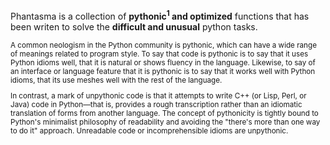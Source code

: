 Phantasma is a collection of <b>pythonic<sup>1</sup> and optimized</b> functions that has been writen to solve the <b>difficult and unusual</b> python tasks.

<sub>
A common neologism in the Python community is pythonic, which can have a wide range of meanings related to program style. To say that code is pythonic is to say that it uses Python idioms well, that it is natural or shows fluency in the language. Likewise, to say of an interface or language feature that it is pythonic is to say that it works well with Python idioms, that its use meshes well with the rest of the language.

In contrast, a mark of unpythonic code is that it attempts to write C++ (or Lisp, Perl, or Java) code in Python—that is, provides a rough transcription rather than an idiomatic translation of forms from another language. The concept of pythonicity is tightly bound to Python's minimalist philosophy of readability and avoiding the "there's more than one way to do it" approach. Unreadable code or incomprehensible idioms are unpythonic.
</sub>